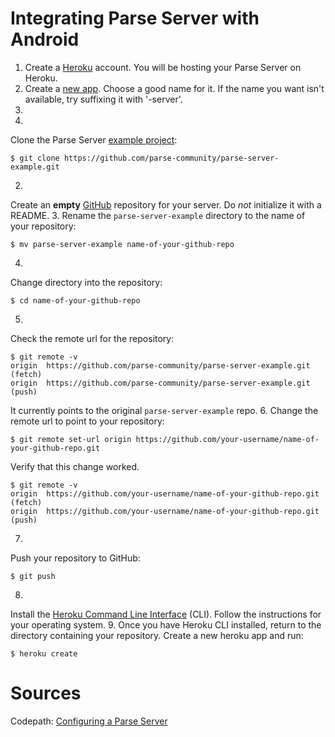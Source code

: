 # Integrating Parse Server with Android
1. Create a [Heroku](https://www.heroku.com/) account. You will be hosting your Parse Server on Heroku.
2. Create a [new app](https://dashboard.heroku.com/new-app). Choose a good name for it. If the name you want isn't available, try suffixing it with '-server'.
3. 
1.
  Clone the Parse Server [example project](https://github.com/parse-community/parse-server-example):
  ```
  $ git clone https://github.com/parse-community/parse-server-example.git
  ```
2.
  Create an **empty** [GitHub](https://github.com/) repository for your server. Do *not* initialize it with a README.
3.
  Rename the `parse-server-example` directory to the name of your repository:
  ```
  $ mv parse-server-example name-of-your-github-repo
  ```
4.
  Change directory into the repository:
  ```
  $ cd name-of-your-github-repo
  ```
5.
  Check the remote url for the repository:
  ```
  $ git remote -v
  origin  https://github.com/parse-community/parse-server-example.git (fetch)
  origin  https://github.com/parse-community/parse-server-example.git (push)
  ```
  It currently points to the original `parse-server-example` repo.
6.
  Change the remote url to point to your repository:
  ```
  $ git remote set-url origin https://github.com/your-username/name-of-your-github-repo.git
  ```
  Verify that this change worked. 
  ```
  $ git remote -v
  origin  https://github.com/your-username/name-of-your-github-repo.git (fetch)
  origin  https://github.com/your-username/name-of-your-github-repo.git (push)
  ```
7.
  Push your repository to GitHub:
  ```
  $ git push
  ```
8.
  Install the [Heroku Command Line Interface](https://devcenter.heroku.com/articles/heroku-cli) (CLI). Follow the instructions for your operating system.
9.
  Once you have Heroku CLI installed, return to the directory containing your repository. Create a new heroku app and run:
  ```
  $ heroku create 
  ```

# Sources
Codepath: [Configuring a Parse Server](https://github.com/codepath/android_guides/wiki/Configuring-a-Parse-Server)